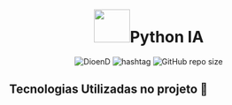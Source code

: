 <h1 align="center"><img src="https://icons8.com/icon/33039/amazon-web-services" height="60" width="65" alt="" />Python IA</h1>

<p align="center">
    <img src="https://img.shields.io/static/v1?label=DioenD&message=Java&color=d2cca1&labelColor=757780" alt="DioenD">
    <img src="https://img.shields.io/static/v1?label=Hashtag &message=Python&color=dfdfdf&labelColor=41356b" alt="hashtag">
    <img alt="GitHub repo size" src="https://img.shields.io/github/repo-size/DioenDJS//Java-AWS" >
</p>

## Tecnologias Utilizadas no projeto :construction:








